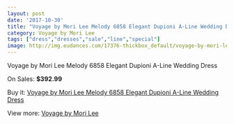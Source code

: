 ```yaml
---
layout: post
date: '2017-10-30'
title: "Voyage by Mori Lee Melody 6858 Elegant Dupioni A-Line Wedding Dress"
category: Voyage by Mori Lee
tags: ["dress","dresses","sale","line","special"]
image: http://img.eudances.com/17376-thickbox_default/voyage-by-mori-lee-melody-6858-elegant-dupioni-a-line-wedding-dress.jpg
---
```

Voyage by Mori Lee Melody 6858 Elegant Dupioni A-Line Wedding Dress

On Sales: **$392.99**
<a href="https://www.eudances.com/en/voyage-by-mori-lee/5075-voyage-by-mori-lee-melody-6858-elegant-dupioni-a-line-wedding-dress.html"><amp-img layout="responsive" width="600" height="600" src="//img.eudances.com/17376-thickbox_default/voyage-by-mori-lee-melody-6858-elegant-dupioni-a-line-wedding-dress.jpg" alt="Voyage by Mori Lee Melody 6858 Elegant Dupioni A-Line Wedding Dress 0" /></a>
<a href="https://www.eudances.com/en/voyage-by-mori-lee/5075-voyage-by-mori-lee-melody-6858-elegant-dupioni-a-line-wedding-dress.html"><amp-img layout="responsive" width="600" height="600" src="//img.eudances.com/17378-thickbox_default/voyage-by-mori-lee-melody-6858-elegant-dupioni-a-line-wedding-dress.jpg" alt="Voyage by Mori Lee Melody 6858 Elegant Dupioni A-Line Wedding Dress 1" /></a>
<a href="https://www.eudances.com/en/voyage-by-mori-lee/5075-voyage-by-mori-lee-melody-6858-elegant-dupioni-a-line-wedding-dress.html"><amp-img layout="responsive" width="600" height="600" src="//img.eudances.com/17377-thickbox_default/voyage-by-mori-lee-melody-6858-elegant-dupioni-a-line-wedding-dress.jpg" alt="Voyage by Mori Lee Melody 6858 Elegant Dupioni A-Line Wedding Dress 2" /></a>

Buy it: [Voyage by Mori Lee Melody 6858 Elegant Dupioni A-Line Wedding Dress](https://www.eudances.com/en/voyage-by-mori-lee/5075-voyage-by-mori-lee-melody-6858-elegant-dupioni-a-line-wedding-dress.html "Voyage by Mori Lee Melody 6858 Elegant Dupioni A-Line Wedding Dress")

View more: [Voyage by Mori Lee](https://www.eudances.com/en/47-voyage-by-mori-lee "Voyage by Mori Lee")